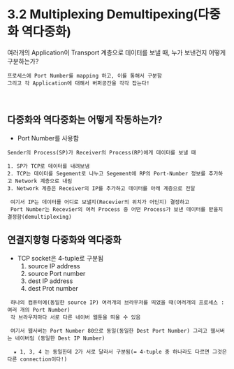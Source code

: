 3.2 Multiplexing Demultipexing(다중화 역다중화)
=============================
여러개의 Application이 Transport 계층으로 데이터를 보낼 때, 누가 보낸건지 어떻게 구분하는가?
```
프로세스에 Port Number를 mapping 하고, 이를 통해서 구분함
그리고 각 Application에 대해서 버퍼공간을 각각 잡는다!
```

<br/>

다중화와 역다중화는 어떻게 작동하는가?
----------------------------
* Port Number를 사용함
```
Sender의 Process(SP)가 Receiver의 Process(RP)에게 데이터를 보낼 때

1. SP가 TCP로 데이터를 내려보냄 
2. TCP는 데이터를 Segement로 나누고 Segement에 RP의 Port-Number 정보를 추가하고 Network 계층으로 내림
3. Network 계층은 Receiver의 IP를 추가하고 데이터를 아래 계층으로 전달

 여기서 IP는 데이터를 어디로 보낼지(Recevier의 위치가 어딘지) 결정하고
 Port Number는 Recevier의 여러 Process 중 어떤 Process가 보낸 데이터를 받을지 결정함(demultiplexing)
```

연결지항형 다중화와 역다중화
---------------------------
* TCP socket은 4-tuple로 구분됨
    1. source IP address
    2. source Port number
    3. dest IP address
    4. dest Prot number
```
 하나의 컴퓨터에(동일한 source IP) 여러개의 브라우저를 띄었을 때(여러개의 프로세스 : 여러 개의 Port Number)
 각 브라우저마다 서로 다른 네이버 웹툰을 띄울 수 있음

 여기서 웹서버는 Port Number 80으로 동일(동일한 Dest Port Number) 그리고 웹서버는 네이버임 (동일한 Dest IP Number)

  ★ 1, 3, 4 는 동일한데 2가 서로 달라서 구분됨(= 4-tuple 중 하나라도 다르면 그것은 다른 connection이다!)
```
